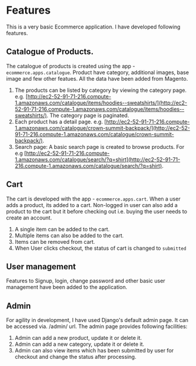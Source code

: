 # Features

This is a very basic Ecommerce application. I have developed following features.

## Catalogue of Products.

The catalogue of products is created using the app - `ecommerce.apps.catalogue`. Product have category, additional images, base image and few other featues. All the data have been added from Magento.

1. The products can be listed by category by viewing the category page. e.g. [http://ec2-52-91-71-216.compute-1.amazonaws.com/catalogue/items/hoodies--sweatshirts/](http://ec2-52-91-71-216.compute-1.amazonaws.com/catalogue/items/hoodies--sweatshirts/). The category page is paginated.
2. Each product has a detail page. e.g. [http://ec2-52-91-71-216.compute-1.amazonaws.com/catalogue/crown-summit-backpack/](http://ec2-52-91-71-216.compute-1.amazonaws.com/catalogue/crown-summit-backpack/).
3. Search page: A basic search page is created to browse products.  For e.g [http://ec2-52-91-71-216.compute-1.amazonaws.com/catalogue/search/?q=shirt](http://ec2-52-91-71-216.compute-1.amazonaws.com/catalogue/search/?q=shirt).


## Cart

The cart is developed with the app - `ecommerce.apps.cart`. When a user adds a product, its added to a cart. Non-logged in user can also add a product to the cart but it before checking out i.e. buying the user needs to create an account.

1. A single item can be added to the cart.
2. Multiple items can also be added to the cart.
3. Items can be removed from cart.
4. When User clicks checkout, the status of cart is changed to `submitted`


## User management

Features to Signup, login, change password and other basic user management have been added to the application.

## Admin

For agility in development, I have used Django's default admin page. It can be accessed via. /admin/ url. The admin page provides following facilities:

1. Admin can add a new product, update it or delete it.
2. Admin can add a new category, update it or delete it.
3. Admin can also view items which has been submitted by user for checkout and change the status after processing.
